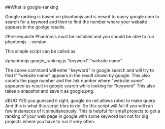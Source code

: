 ##What is google-ranking

Google ranking is based on phantomjs and is meant to query google.com to search for a keyword and then to find the number where your website appears in the goolge results. 

#Pre-requisite
Phantomjs must be installed and you should be able to run phantomjs --version

This simple script can be called as 


#phantomjs google_ranking.js "keyword" "website name"

The above command will enter "keyword" in google search and will try to find if "website name" appears in the result shown by google.
This also counts the page number and the link number where "website name" appeared as result in google search while looking for "keyword"
This also takes a snapshot and save it as google.png.

#BUG
YES you guessed it right, google do not allows robot to make query. And this is what this script tries to do.
So this script will fail if you will run few instanaces of it simultaneously. 
This is helpful for small projects to get a ranking of your web page in google with some keyword but not for big projects where you have to run it very often.

